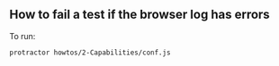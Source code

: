 How to fail a test if the browser log has errors
------------------------------------------------

To run:

`protractor howtos/2-Capabilities/conf.js`
